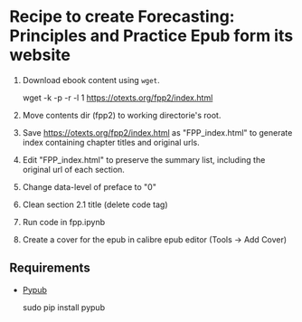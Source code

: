 # Recipe to create Forecasting: Principles and Practice Epub form its website


1. Download ebook content using ```wget```.
    
    wget -k -p -r -l 1 https://otexts.org/fpp2/index.html

1. Move contents dir (fpp2) to working directorie's root.
1. Save https://otexts.org/fpp2/index.html as "FPP_index.html" to generate index containing chapter titles and original urls.
1. Edit "FPP_index.html" to preserve the summary list, including the original url of each section.
1. Change data-level of preface to "0"
1. Clean section 2.1 title (delete code tag)
1. Run code in fpp.ipynb
1. Create a cover for the epub in calibre epub editor (Tools -> Add Cover)


## Requirements

* [Pypub](https://github.com/wcember/pypub)
    
    sudo pip install pypub